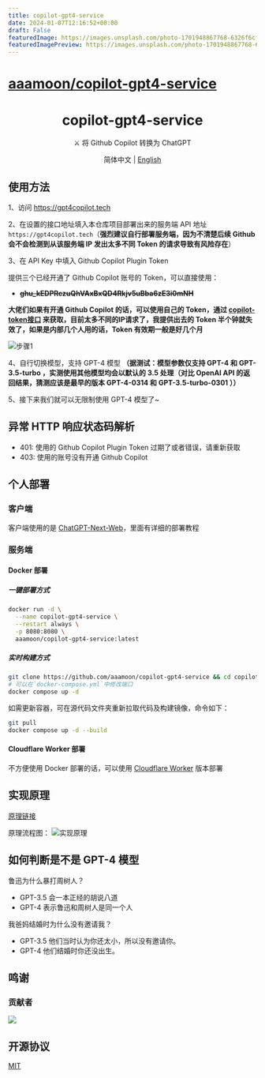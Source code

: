 ```yaml
---
title: copilot-gpt4-service
date: 2024-01-07T12:16:52+08:00
draft: False
featuredImage: https://images.unsplash.com/photo-1701948867768-6326f6cf9f73?ixid=M3w0NjAwMjJ8MHwxfHJhbmRvbXx8fHx8fHx8fDE3MDQ2MDA5NDF8&ixlib=rb-4.0.3
featuredImagePreview: https://images.unsplash.com/photo-1701948867768-6326f6cf9f73?ixid=M3w0NjAwMjJ8MHwxfHJhbmRvbXx8fHx8fHx8fDE3MDQ2MDA5NDF8&ixlib=rb-4.0.3
---
```


# [aaamoon/copilot-gpt4-service](https://github.com/aaamoon/copilot-gpt4-service)

<h1 align="center">copilot-gpt4-service</h1>

<p align="center">
⚔️ 将 Github Copilot 转换为 ChatGPT
</p>

<p align="center">
简体中文 | <a href="README_EN.md">English</a>
</p>

## 使用方法

1、访问 https://gpt4copilot.tech

2、在设置的接口地址填入本仓库项目部署出来的服务端 API 地址 `https://gpt4copilot.tech`（**强烈建议自行部署服务端，因为不清楚后续 Github 会不会检测到从该服务端 IP 发出太多不同 Token 的请求导致有风险存在**）

3、在 API Key 中填入 Github Copilot Plugin Token

提供三个已经开通了 Github Copilot 账号的 Token，可以直接使用：
- ~~**ghu_kEDPRczuQhVAxBxQD4Rkjv5uBba6zE3i0mNH**~~

**大佬们如果有开通 Github Copilot 的话，可以使用自己的 Token，通过 [copilot-token接口](https://cocopilot.org/copilot/token) 来获取，目前太多不同的IP请求了，我提供出去的 Token 半个钟就失效了，如果是内部几个人用的话，Token 有效期一般是好几个月**

![步骤1](/assets/step1.png)

4、自行切换模型，支持 GPT-4 模型 **（据测试：模型参数仅支持 GPT-4 和 GPT-3.5-turbo ，实测使用其他模型均会以默认的 3.5 处理（对比 OpenAI API 的返回结果，猜测应该是最早的版本 GPT-4-0314 和 GPT-3.5-turbo-0301 ））**

5、接下来我们就可以无限制使用 GPT-4 模型了~

## 异常 HTTP 响应状态码解析

- 401: 使用的 Github Copilot Plugin Token 过期了或者错误，请重新获取
- 403: 使用的账号没有开通 Github Copilot

## 个人部署

### 客户端

客户端使用的是 [ChatGPT-Next-Web](https://github.com/Yidadaa/ChatGPT-Next-Web)，里面有详细的部署教程

### 服务端

#### Docker 部署

##### 一键部署方式

```bash
docker run -d \
  --name copilot-gpt4-service \
  --restart always \
  -p 8080:8080 \
  aaamoon/copilot-gpt4-service:latest
```

##### 实时构建方式

```bash
git clone https://github.com/aaamoon/copilot-gpt4-service && cd copilot-gpt4-service
# 可以在`docker-compose.yml`中修改端口  
docker compose up -d
```

如需更新容器，可在源代码文件夹重新拉取代码及构建镜像，命令如下：  

```bash
git pull
docker compose up -d --build
```

#### Cloudflare Worker 部署

不方便使用 Docker 部署的话，可以使用 [Cloudflare Worker](https://github.com/wpv-chan/cf-copilot-service) 版本部署

## 实现原理

<a href="principle.md">原理链接</a>

原理流程图：
![实现原理](/assets/principle.png)

## 如何判断是不是 GPT-4 模型

鲁迅为什么暴打周树人？

- GPT-3.5 会一本正经的胡说八道
- GPT-4 表示鲁迅和周树人是同一个人

我爸妈结婚时为什么没有邀请我？

- GPT-3.5 他们当时认为你还太小，所以没有邀请你。
- GPT-4 他们结婚时你还没出生。

## 鸣谢

### 贡献者

<a href="https://github.com/aaamoon/copilot-gpt4-service/graphs/contributors">
  <img src="https://contrib.rocks/image?repo=aaamoon/copilot-gpt4-service&anon=0" />
</a>

## 开源协议

[MIT](https://opensource.org/license/mit/)
